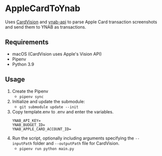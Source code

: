 # AppleCardToYnab

Uses [CardVision](https://github.com/BergQuester/CardVision) and [ynab-api](https://github.com/dmlerner/ynab-api) to parse Apple Card transaction screenshots and send them to YNAB as transactions.


## Requirements

* macOS (CardVision uses Apple's Vision API)
* Pipenv
* Python 3.9


## Usage

1. Create the Pipenv
    * `pipenv sync`
2. Initialize and update the submodule:
    * `git submodule update --init`
3. Copy template.env to .env and enter the variables.
    ```
    YNAB_API_KEY=
    YNAB_BUDGET_ID=
    YNAB_APPLE_CARD_ACCOUNT_ID=
    ```
4. Run the script, optionally including arguments specifying the `--inputPath` folder and `--outputPath` file for CardVision.
   * `pipenv run python main.py`

